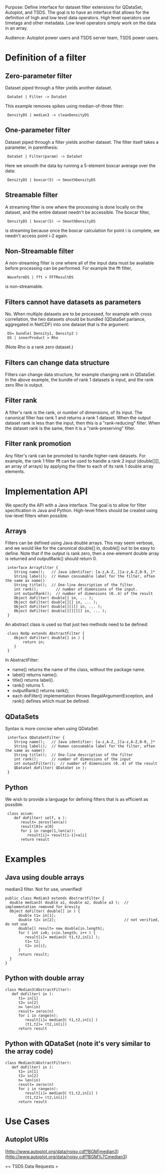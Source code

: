Purpose: Define interface for dataset filter extensions for QDataSet,
Autoplot, and TSDS. The goal is to have an interface that allows for the
definition of high and low level data operators. High level operators
use timetags and other metadata. Low level operators simply work on the
data in an array.

Audience: Autoplot power users and TSDS server team, TSDS power users.

# Definition of a filter

## Zero-parameter filter

Dataset piped through a filter yields another dataset.

```
 DataSet | Filter -> DataSet
```
This example removes spikes using median-of-three filter:

```
 DensityDS | median3 -> cleanDensityDS 
```
## One-parameter filter

Dataset piped through a filter yields another dataset. The filter itself
takes a parameter, in parenthesis:

```
 DataSet | Filter(param) -> DataSet
```
Here we smooth the data by running a 5-element boxcar average over the
data:

```
 DensityDS | boxcar(5) -> SmoothDensityDS
```
## Streamable filter

A streaming filter is one where the processing is done locally on the
dataset, and the entire dataset needn't be accessible. The boxcar
filter,

```
 DensityDS | boxcar(5) -> SmoothDensityDS
```
is streaming because once the boxcar calculation for point i is
complete, we needn't access point i-2 again.

## Non-Streamable filter

A non-streaming filter is one where all of the input data must be
available before processing can be performed. For example the fft
filter,

```
 WaveformDS | fft > FFTResultDS
```
is non-streamable.

## Filters cannot have datasets as parameters

No. When multiple datasets are to be processed, for example with cross
correllation, the two datasets should be bundled (QDataSet parlance,
aggregated in NetCDF) into one dataset that is the argument:

```
 DS= bundle( Density1, Density2 )
 DS | innerProduct > Rho
```
(Note Rho is a rank zero dataset.)

## Filters can change data structure

Filters can change data structure, for example changing rank in
QDataSet. In the above example, the bundle of rank 1 datasets is input,
and the rank zero Rho is output.

## Filter rank

A filter's rank is the rank, or number of dimensions, of its input. The
canonical filter has rank 1 and returns a rank 1 dataset. When the
output dataset rank is less than the input, then this is a
"rank-reducing" filter. When the dataset rank is the same, then it is a
"rank-preserving" filter.

## Filter rank promotion

Any filter's rank can be promoted to handle higher-rank datasets. For
example, the rank 1 filter fft can be used to handle a rank 2 input
(double\[\]\[\], an array of arrays) by applying the filter to each of
its rank 1 double array elements.

# Implementation API

We specify the API with a Java interface. The goal is to allow for
filter specification in Java and Python. High-level filters should be
created using low-level filters when possible.

## Arrays

Filters can be defined using Java double arrays. This may seem verbose,
and we would like for the canonical double\[\] in, double\[\] out to be
easy to define. Note that if the output is rank zero, then a one-element
double array is returned and outputRank() should return 0.

```
 interface ArrayFilter {
    String name();   // Java identifier: [a-z,A-Z,_][a-z,A-Z,0-9,_]*
    String label();  // Human consumable label for the filter, often the same as name()
    String title();  // One-line description of the filter
    int rank();        // number of dimensions of the input.
    int outputRank();  // number of dimensions (0..4) of the result
    Object doFilter( double[] in, ... );
    Object doFilter( double[][] in, ... );
    Object doFilter( double[][][] in, ... );
    Object doFilter( double[][][][] in, ... );
 }
```
An abstract class is used so that just two methods need to be defined:

```
 class NoOp extends AbstractFilter {
    Object doFilter( double[] in ) {
        return in;
    }
 }
```
In AbstractFilter:

  - name() returns the name of the class, without the package name.
  - label() returns name().
  - title() returns label().
  - rank() returns 1.
  - outputRank() returns rank();
  - each doFilter() implementation throws IllegalArgumentException, and
    rank() defines which must be defined.

## QDataSets

Syntax is more concise when using QDataSet:

```
 interface QDataSetFilter {
    String name();   // Java identifier: [a-z,A-Z,_][a-z,A-Z,0-9,_]*
    String label();  // Human consumable label for the filter, often the same as name()
    String title();  // One-line description of the filter
    int rank();      // number of dimensions of the input
    int outputFilter();  // number of dimensions (0..4) of the result
    QDataSet doFilter( QDataSet in );
 }
```
## Python

We wish to provide a language for defining filters that is as efficient
as possible.

```
 class accum:
    def doFilter( self, a ):
       result= zeros(len(a))
       result[0]= a[0]
       for i in range(1,len(a)):
          result[i]= result[i-1]+a[i]
       return result
```
# Examples

## Java using double arrays

median3 filter. Not for use, unverified\!

```
public class Median3 extends AbstractFilter {
  double median3( double a1, double a2, double a3 );  // implementation removed for brevity
  Object doFilter( double[] in ) {
      double t1= in[1];
      double t2= in[2];                               // not verified, do not use
      double[] result= new double[in.length];
      for ( int i=0; i<in.length; i++ ) {
         result[i]= median3( t1,t2,in[i] );           
         t1= t2;
         t2= in[i];
      }
      return result;
  }
}
```
## Python with double array

```
class Median3(AbstractFilter): 
   def doFilter( in ):
      t1= in[1]
      t2= in[2]
      n= len(in)
      result= zeros(n)
      for i in range(n):
         result[i]= median3( t1,t2,in[i] )
         (t1,t2)= (t2,in[i])
      return result   
```
## Python with QDataSet (note it's very similar to the array code)

```
class Median3(AbstractFilter): 
   def doFilter( in ):
      t1= in[1]
      t2= in[2]
      n= len(in)
      result= zeros(n)
      for i in range(n):
         result[i]= median3( t1,t2,in[i] )
         (t1,t2)= (t2,in[i])
      return result
```
# Use Cases

## Autoplot URIs

[http://www.autoplot.org/data/noisy.cdf?BGM|median3](http://www.autoplot.org/data/noisy.cdf?BGM%7Cmedian3)

\== TSDS Data Requests =


